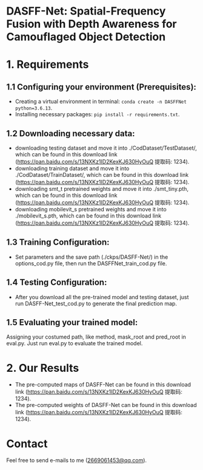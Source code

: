 # DASFF-Net: Spatial-Frequency Fusion with Depth Awareness for Camouflaged Object Detection

# 1. Requirements
## 1.1 Configuring your environment (Prerequisites):
- Creating a virtual environment in terminal: `conda create -n DASFFNet python=3.6.13`.
- Installing necessary packages: `pip install -r requirements.txt`.

## 1.2 Downloading necessary data:
- downloading testing dataset and move it into ./CodDataset/TestDataset/, which can be found in this download link (https://pan.baidu.com/s/13NXKz1ID2KexKJ630HyOuQ 提取码: 1234).
- downloading training dataset and move it into ./CodDataset/TrainDataset/, which can be found in this download link (https://pan.baidu.com/s/13NXKz1ID2KexKJ630HyOuQ 提取码: 1234).
- downloading smt_t pretrained weights and move it into ./smt_tiny.pth, which can be found in this download link (https://pan.baidu.com/s/13NXKz1ID2KexKJ630HyOuQ 提取码: 1234).
- downloading mobilevit_s pretrained weights and move it into ./mobilevit_s.pth, which can be found in this download link (https://pan.baidu.com/s/13NXKz1ID2KexKJ630HyOuQ 提取码: 1234).

## 1.3 Training Configuration:
- Set parameters and the save path (./ckps/DASFF-Net/) in the options_cod.py file, then run the DASFFNet_train_cod.py file.

## 1.4 Testing Configuration:
- After you download all the pre-trained model and testing dataset, just run DASFF-Net_test_cod.py to generate the final prediction map.

## 1.5 Evaluating your trained model:
Assigning your costumed path, like method, mask_root and pred_root in eval.py. Just run eval.py to evaluate the trained model.

# 2. Our Results
- The pre-computed maps of DASFF-Net can be found in this download link (https://pan.baidu.com/s/13NXKz1ID2KexKJ630HyOuQ 提取码: 1234).
- The pre-computed weights of DASFF-Net can be found in this download link (https://pan.baidu.com/s/13NXKz1ID2KexKJ630HyOuQ 提取码: 1234).

# Contact
Feel free to send e-mails to me (2669061453@qq.com).<br>


